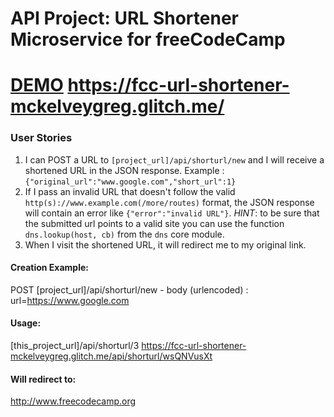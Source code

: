# API Project: URL Shortener Microservice for freeCodeCamp

# [DEMO](https://fcc-url-shortener-mckelveygreg.glitch.me/) https://fcc-url-shortener-mckelveygreg.glitch.me/
### User Stories

1. I can POST a URL to `[project_url]/api/shorturl/new` and I will receive a shortened URL in the JSON response. Example : `{"original_url":"www.google.com","short_url":1}`
2. If I pass an invalid URL that doesn't follow the valid `http(s)://www.example.com(/more/routes)` format, the JSON response will contain an error like `{"error":"invalid URL"}`. *HINT*: to be sure that the submitted url points to a valid site you can use the function `dns.lookup(host, cb)` from the `dns` core module.
3. When I visit the shortened URL, it will redirect me to my original link.


#### Creation Example:

POST [project_url]/api/shorturl/new - body (urlencoded) :  url=https://www.google.com

#### Usage:

[this_project_url]/api/shorturl/3
https://fcc-url-shortener-mckelveygreg.glitch.me/api/shorturl/wsQNVusXt

#### Will redirect to:

http://www.freecodecamp.org
